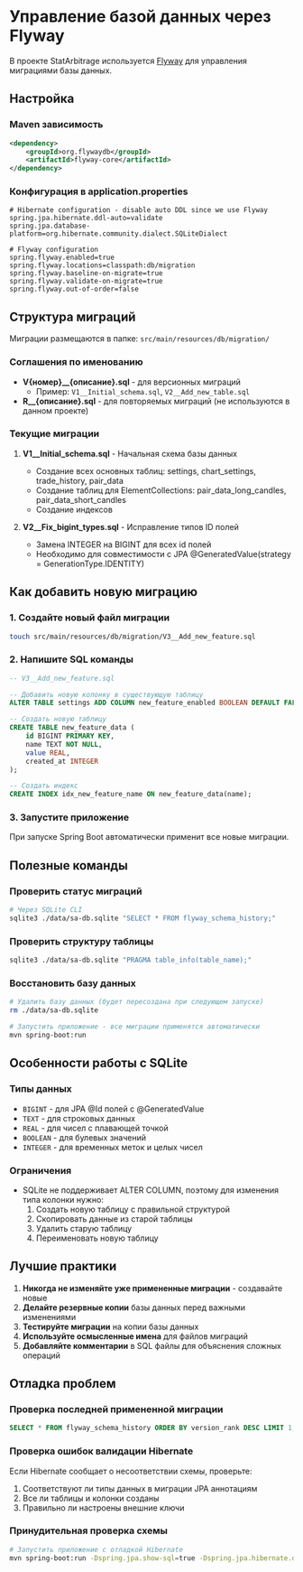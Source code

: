 # Управление базой данных через Flyway

В проекте StatArbitrage используется [Flyway](https://flywaydb.org/) для управления миграциями базы данных.

## Настройка

### Maven зависимость
```xml
<dependency>
    <groupId>org.flywaydb</groupId>
    <artifactId>flyway-core</artifactId>
</dependency>
```

### Конфигурация в application.properties
```properties
# Hibernate configuration - disable auto DDL since we use Flyway
spring.jpa.hibernate.ddl-auto=validate
spring.jpa.database-platform=org.hibernate.community.dialect.SQLiteDialect

# Flyway configuration
spring.flyway.enabled=true
spring.flyway.locations=classpath:db/migration
spring.flyway.baseline-on-migrate=true
spring.flyway.validate-on-migrate=true
spring.flyway.out-of-order=false
```

## Структура миграций

Миграции размещаются в папке: `src/main/resources/db/migration/`

### Соглашения по именованию
- **V{номер}__{описание}.sql** - для версионных миграций
  - Пример: `V1__Initial_schema.sql`, `V2__Add_new_table.sql`
- **R__{описание}.sql** - для повторяемых миграций (не используются в данном проекте)

### Текущие миграции

1. **V1__Initial_schema.sql** - Начальная схема базы данных
   - Создание всех основных таблиц: settings, chart_settings, trade_history, pair_data
   - Создание таблиц для ElementCollections: pair_data_long_candles, pair_data_short_candles
   - Создание индексов

2. **V2__Fix_bigint_types.sql** - Исправление типов ID полей
   - Замена INTEGER на BIGINT для всех id полей
   - Необходимо для совместимости с JPA @GeneratedValue(strategy = GenerationType.IDENTITY)

## Как добавить новую миграцию

### 1. Создайте новый файл миграции
```bash
touch src/main/resources/db/migration/V3__Add_new_feature.sql
```

### 2. Напишите SQL команды
```sql
-- V3__Add_new_feature.sql

-- Добавить новую колонку в существующую таблицу
ALTER TABLE settings ADD COLUMN new_feature_enabled BOOLEAN DEFAULT FALSE;

-- Создать новую таблицу
CREATE TABLE new_feature_data (
    id BIGINT PRIMARY KEY,
    name TEXT NOT NULL,
    value REAL,
    created_at INTEGER
);

-- Создать индекс
CREATE INDEX idx_new_feature_name ON new_feature_data(name);
```

### 3. Запустите приложение
При запуске Spring Boot автоматически применит все новые миграции.

## Полезные команды

### Проверить статус миграций
```bash
# Через SQLite CLI
sqlite3 ./data/sa-db.sqlite "SELECT * FROM flyway_schema_history;"
```

### Проверить структуру таблицы
```bash
sqlite3 ./data/sa-db.sqlite "PRAGMA table_info(table_name);"
```

### Восстановить базу данных
```bash
# Удалить базу данных (будет пересоздана при следующем запуске)
rm ./data/sa-db.sqlite

# Запустить приложение - все миграции применятся автоматически
mvn spring-boot:run
```

## Особенности работы с SQLite

### Типы данных
- `BIGINT` - для JPA @Id полей с @GeneratedValue
- `TEXT` - для строковых данных
- `REAL` - для чисел с плавающей точкой  
- `BOOLEAN` - для булевых значений
- `INTEGER` - для временных меток и целых чисел

### Ограничения
- SQLite не поддерживает ALTER COLUMN, поэтому для изменения типа колонки нужно:
  1. Создать новую таблицу с правильной структурой
  2. Скопировать данные из старой таблицы
  3. Удалить старую таблицу
  4. Переименовать новую таблицу

## Лучшие практики

1. **Никогда не изменяйте уже примененные миграции** - создавайте новые
2. **Делайте резервные копии** базы данных перед важными изменениями
3. **Тестируйте миграции** на копии базы данных
4. **Используйте осмысленные имена** для файлов миграций
5. **Добавляйте комментарии** в SQL файлы для объяснения сложных операций

## Отладка проблем

### Проверка последней примененной миграции
```sql
SELECT * FROM flyway_schema_history ORDER BY version_rank DESC LIMIT 1;
```

### Проверка ошибок валидации Hibernate
Если Hibernate сообщает о несоответствии схемы, проверьте:
1. Соответствуют ли типы данных в миграции JPA аннотациям
2. Все ли таблицы и колонки созданы
3. Правильно ли настроены внешние ключи

### Принудительная проверка схемы
```bash
# Запустить приложение с отладкой Hibernate
mvn spring-boot:run -Dspring.jpa.show-sql=true -Dspring.jpa.hibernate.ddl-auto=validate
```